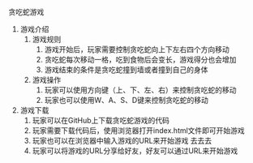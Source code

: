 贪吃蛇游戏
1. 游戏介绍
    1. 游戏规则
        1. 游戏开始后，玩家需要控制贪吃蛇向上下左右四个方向移动
        2. 贪吃蛇每次移动一格，吃到食物后会变长，游戏得分也会增加
        3. 游戏结束的条件是贪吃蛇撞到墙或者撞到自己的身体
    2. 游戏操作
        1. 玩家可以使用方向键（上、下、左、右）来控制贪吃蛇的移动
        2. 玩家也可以使用W、A、S、D键来控制贪吃蛇的移动
2. 游戏下载
    1. 玩家可以在GitHub上下载贪吃蛇游戏的代码
    2. 玩家需要下载代码后，使用浏览器打开index.html文件即可开始游戏
    3. 玩家也可以在浏览器中输入游戏的URL来开始游戏
去去去
    4. 玩家可以将游戏的URL分享给好友，好友可以通过URL来开始游戏